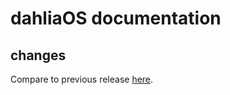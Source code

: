 # dahliaOS documentation

## changes

Compare to previous release [here](https://github.com/dahliaOS/documentation/compare/v220314...v220321).
